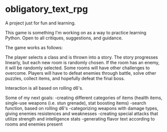 # obligatory_text_rpg
A project just for fun and learning.

This game is something I'm working on as a way to practice learning Python.  Open to all critiques, suggestions, and guidance.

The game works as follows:

The player selects a class and is thrown into a story.
The story progresses linearly, but each new room is randomly chosen.  If the room has an enemy, it will be randomly selected.
Some rooms will have other challenges to overcome.
Players will have to defeat enemies through battle, solve other puzzles, collect items, and hopefully defeat the final boss.

Interaction is all based on rolling d6's.

Some of my next goals:
-creating different categories of items (health items, single-use weapons (i.e. stun grenade), stat boosting items)
-search function, based on rolling d6's
-categorizing weapons with damage types, giving enemies resistences and weaknesses
-creating special attacks that utilize strength and intelligence stats
-generating flavor text according to rooms and enemies present
